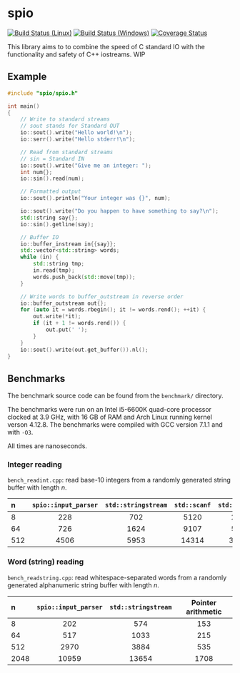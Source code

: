 # spio

[![Build Status (Linux)](https://travis-ci.org/eliaskosunen/spio.svg?branch=master)](https://travis-ci.org/eliaskosunen/spio)
[![Build Status (Windows)](https://ci.appveyor.com/api/projects/status/8inevtt3rbnx36ql/branch/master?svg=true)](https://ci.appveyor.com/project/varuna-lang/spio/branch/master)
[![Coverage Status](https://coveralls.io/repos/github/eliaskosunen/spio/badge.svg)](https://coveralls.io/github/eliaskosunen/spio)

This library aims to to combine the speed of C standard IO with the functionality and safety of C++ iostreams. WIP

## Example

```cpp
#include "spio/spio.h"

int main()
{
    // Write to standard streams
    // sout stands for Standard OUT
    io::sout().write("Hello world!\n");
    io::serr().write("Hello stderr!\n");

    // Read from standard streams
    // sin = Standard IN
    io::sout().write("Give me an integer: ");
    int num{};
    io::sin().read(num);

    // Formatted output
    io::sout().println("Your integer was {}", num);

    io::sout().write("Do you happen to have something to say?\n");
    std::string say{};
    io::sin().getline(say);

    // Buffer IO
    io::buffer_instream in{{say}};
    std::vector<std::string> words;
    while (in) {
        std::string tmp;
        in.read(tmp);
        words.push_back(std::move(tmp));
    }

    // Write words to buffer_outstream in reverse order
    io::buffer_outstream out{};
    for (auto it = words.rbegin(); it != words.rend(); ++it) {
        out.write(*it);
        if (it + 1 != words.rend()) {
            out.put(' ');
        }
    }
    io::sout().write(out.get_buffer()).nl();
}
```

## Benchmarks

The benchmark source code can be found from the `benchmark/` directory.

The benchmarks were run on an Intel i5-6600K quad-core processor clocked at 3.9 GHz, with 16 GB of RAM and Arch Linux running kernel verson 4.12.8.
The benchmarks were compiled with GCC version 7.1.1 and with `-O3`.

All times are nanoseconds.

### Integer reading

`bench_readint.cpp`: read base-10 integers from a randomly generated string buffer with length _n_.

n   | `spio::input_parser` | `std::stringstream` | `std::scanf` | `std::strtol`
:-- | :------------------: | :-----------------: | :----------: | :-----------:
8   | 228                  | 702                 | 5120         | 201
64  | 726                  | 1624                | 9107         | 572
512 | 4506                 | 5953                | 14314        | 3240

### Word (string) reading

`bench_readstring.cpp`: read whitespace-separated words from a randomly generated alphanumeric string buffer with length _n_.

n    | `spio::input_parser` | `std::stringstream` | Pointer arithmetic
:--- | :------------------: | :-----------------: | :----------------:
8    | 202                  | 574                 | 153
64   | 517                  | 1033                | 215
512  | 2970                 | 3884                | 535
2048 | 10959                | 13654               | 1708
